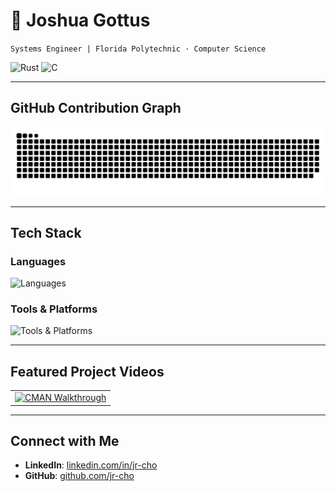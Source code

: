# 👾 Joshua Gottus
`Systems Engineer | Florida Polytechnic · Computer Science`

![Rust](https://img.shields.io/badge/Rust-1e1e1e?style=for-the-badge&logo=rust&logoColor=C45508)
![C](https://img.shields.io/badge/C-1e1e1e?style=for-the-badge&logo=c&logoColor=00599C)

---

## GitHub Contribution Graph
![github contribution grid snake animation](https://raw.githubusercontent.com/Platane/snk/output/github-contribution-grid-snake-dark.svg#gh-dark-mode-only)

---

## Tech Stack
### Languages
![Languages](https://skillicons.dev/icons?i=c,rust,bash,cpp,python,javascript)

### Tools & Platforms
![Tools & Platforms](https://skillicons.dev/icons?i=docker,kubernetes,git,linux)

---

## Featured Project Videos

<table>
  <tr>
    <td>
      <a href="https://youtu.be/-IY5ygcyC5w" target="_blank">
        <img src="https://img.youtube.com/vi/-IY5ygcyC5w/hqdefault.jpg" alt="CMAN Walkthrough" width="300"/>
      </a>
    </td>
  </tr>
</table>

---

## Connect with Me
- **LinkedIn**: [linkedin.com/in/jr-cho](https://linkedin.com/in/jr-cho)  
- **GitHub**: [github.com/jr-cho](https://github.com/jr-cho)  

